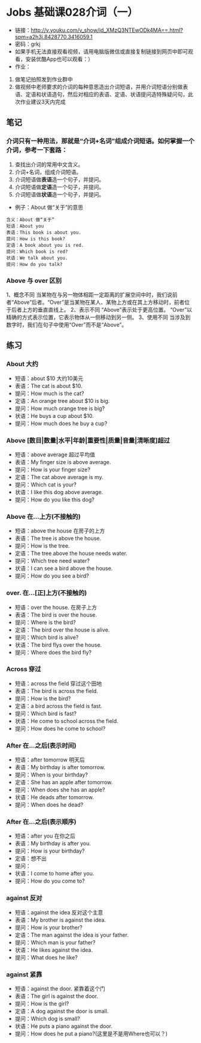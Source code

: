 # Jobs 基础课028介词（一）
- 链接：http://v.youku.com/v_show/id_XMzQ3NTEwODk4MA==.html?spm=a2h3j.8428770.3416059.1
- 密码：grkj
- 如果手机无法直接观看视频，请用电脑版微信或直接复制链接到网页中即可观看，安装优酷App也可以观看：）
- 作业：
1. 做笔记拍照发到作业群中
2. 做视频中老师要求的介词的每种意思造出介词短语，并用介词短语分别做表语、定语和状语造句，然后对相应的表语、定语、状语提问造特殊疑问句，此次作业建议3天内完成

## 笔记
### 介词只有一种用法，那就是“介词+名词”组成介词短语。如何掌握一个介词，参考一下套路：
1. 查找出介词的常用中文含义。
2. 介词+名词，组成介词短语。
3. 介词短语做**表语**造一个句子，并提问。
4. 介词短语做**定语**造一个句子，并提问。
5. 介词短语做**状语**造一个句子，并提问。
- 例子：About 做“关于”的意思
```
含义：About 做“关于”
短语：About you
表语：This book is about you.
提问：How is this book?
定语：A book about you is red. 
提问：Which book is red?
状语：We talk about you. 
提问：How do you talk?
```
### Above 与 over 区别
1、概念不同
当某物在与另一物体相距一定距离的扩展空间中时，我们说前者“Above”后者。“Over”是当某物在某人、某物上方或在其上方移动时，前者位于后者上方的垂直直线上。
2、表示不同
“Above”表示处于更高位置。
“Over”以精确的方式表示位置，它表示物体从一侧移动到另一侧。
3、使用不同
当涉及到数字时，我们在句子中使用“Over”而不是“Above”。
## 练习
### About 大约
- 短语：about $10 大约10美元
- 表语：The cat is about $10.
- 提问：How much is the cat?
- 定语：An orange tree about $10 is big.
- 提问：How much orange tree is big?
- 状语：He buys a cup about $10.
- 提问：How much does he buy a cup?
### Above [数目|数量|水平|年龄|重要性|质量|音量|清晰度]超过
- 短语：above average 超过平均值
- 表语：My finger size is above average.
- 提问：How is your finger size?
- 定语：The cat above average is my.
- 提问：Which cat is your?
- 状语：I like this dog above average.
- 提问：How do you like this dog?
### Above 在...上方(不接触的)
- 短语：above the house 在房子的上方
- 表语：The tree is above the house.
- 提问：How is the tree.
- 定语：The tree above the house needs water.
- 提问：Which tree need water?
- 状语：I can see a bird above the house.
- 提问：How do you see a bird?
### over. 在...[正]上方(不接触的)
- 短语：over the house. 在房子上方
- 表语：The bird is over the house.
- 提问：Where is the bird?
- 定语：The bird over the house is alive.
- 提问：Which bird is alive?
- 状语：The bird flys over the house.
- 提问：Where does the bird fly?
### Across 穿过
- 短语：across the field 穿过这个田地
- 表语：The bird is across the field.
- 提问：How is the bird?
- 定语：a bird across the field is fast.
- 提问：Which bird is fast?
- 状语：He come to school across the field.
- 提问：How does he come to school?
### After 在...之后(表示时间)
- 短语：after tomorrow 明天后
- 表语：My birthday is after tomorrow.
- 提问：When is your birthday?
- 定语：She has an apple after tomorrow.
- 提问：When does she has an apple?
- 状语：He deads after tomorrow.
- 提问：When does he dead?
### After 在...之后(表示顺序)
- 短语：after you 在你之后
- 表语：My birthday is after you.
- 提问：How is your birthday?
- 定语：想不出
- 提问：
- 状语：I come to home after you.
- 提问：How do you come to?
### against 反对
- 短语：against the idea	反对这个主意
- 表语：My brother is against the idea.
- 提问：How is your brother?
- 定语：The man against the idea is your father.
- 提问：Which man is your father?
- 状语：He likes against the idea.
- 提问：What does he like?
### against 紧靠
- 短语：against the door. 紧靠着这个门
- 表语：The girl is against the door.
- 提问：How is the girl?
- 定语：A dog against the door is small.
- 提问：Which dog is small?
- 状语：He puts a piano against the door.
- 提问：How does he put a piano?(这里是不是用Where也可以？)



